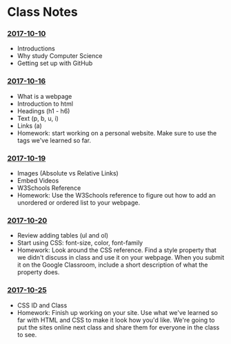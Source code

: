 # Class Notes

### [2017-10-10](Classwork/2017-10-10/)
* Introductions
* Why study Computer Science
* Getting set up with GitHub

### [2017-10-16](Classwork/2017-10-16/)
* What is a webpage
* Introduction to html
* Headings (h1 - h6)
* Text (p, b, u, i)
* Links (a)
* Homework: start working on a personal website. Make sure to use the tags we've learned so far.

### [2017-10-19](Classwork/2017-10-19/)
* Images (Absolute vs Relative Links)
* Embed Videos
* W3Schools Reference
* Homework: Use the W3Schools reference to figure out how to add an unordered or ordered list to your webpage.

### [2017-10-20](Classwork/2017-10-20/)
* Review adding tables (ul and ol)
* Start using CSS: font-size, color, font-family
*  Homework: Look around the CSS reference. Find a style property that we didn't discuss in class and use it on your webpage. When you submit it on the Google Classroom, include a short description of what the property does.

### [2017-10-25](Classwork/2017-10-25/)
* CSS ID and Class
* Homework: Finish up working on your site. Use what we've learned so far with HTML and CSS to make it look how you'd like. We're going to put the sites online next class and share them for everyone in the class to see.